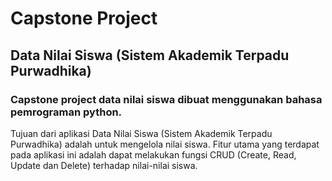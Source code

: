 # Capstone Project
## Data Nilai Siswa (Sistem Akademik Terpadu Purwadhika)
### Capstone project data nilai siswa dibuat menggunakan bahasa pemrograman python. 

  Tujuan dari aplikasi Data Nilai Siswa (Sistem Akademik Terpadu Purwadhika) adalah untuk mengelola  nilai siswa. Fitur utama yang terdapat pada aplikasi ini adalah dapat melakukan fungsi  CRUD (Create, Read, Update dan Delete) terhadap nilai-nilai siswa. 
